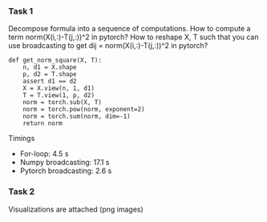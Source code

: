 ### Task 1 

Decompose formula into a sequence of computations. How to compute a term norm(X(i,:)-T(j,:))^2 in pytorch? How to reshape X, T such that you can use broadcasting to get dij = norm(X(i,:)-T(j,:))^2 in pytorch?
```
def get_norm_square(X, T):
    n, d1 = X.shape
    p, d2 = T.shape
    assert d1 == d2
    X = X.view(n, 1, d1)
    T = T.view(1, p, d2)
    norm = torch.sub(X, T)
    norm = torch.pow(norm, exponent=2)
    norm = torch.sum(norm, dim=-1)
    return norm
```
Timings
* For-loop: 4.5 s
* Numpy broadcasting: 17.1 s
* Pytorch broadcasting: 2.6 s

### Task 2
Visualizations are attached (png images)
